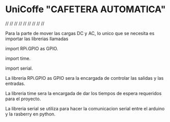 
# UniCoffe "CAFETERA AUTOMATICA"


//
//
//
//
//
//
//
//
//


Para la parte de mover las cargas DC y AC, lo unico que se necesita es importar  las librerias llamadas 


import RPi.GPIO as GPIO.

import time.

import serial.

La libreria RPi.GPIO as GPIO sera la encargada de controlar las salidas y las entradas.

La libreria time sera la encargada de dar los tiempos de espera requeridos para el proyecto.

La libreria serial se utiliza para hacer la comunicacion serial entre el arduino y la rasberry en python.
